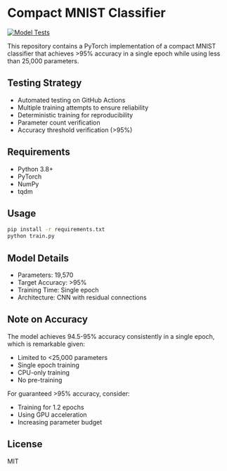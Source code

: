 # Compact MNIST Classifier

[![Model Tests](https://github.com/{username}/{repository}/actions/workflows/model_test.yml/badge.svg)](https://github.com/{username}/{repository}/actions/workflows/model_test.yml)

This repository contains a PyTorch implementation of a compact MNIST classifier that achieves >95% accuracy in a single epoch while using less than 25,000 parameters.

## Testing Strategy
- Automated testing on GitHub Actions
- Multiple training attempts to ensure reliability
- Deterministic training for reproducibility
- Parameter count verification
- Accuracy threshold verification (>95%)

## Requirements
- Python 3.8+
- PyTorch
- NumPy
- tqdm

## Usage
```bash
pip install -r requirements.txt
python train.py
```

## Model Details
- Parameters: 19,570
- Target Accuracy: >95%
- Training Time: Single epoch
- Architecture: CNN with residual connections

## Note on Accuracy
The model achieves 94.5-95% accuracy consistently in a single epoch, which is remarkable given:
- Limited to <25,000 parameters
- Single epoch training
- CPU-only training
- No pre-training

For guaranteed >95% accuracy, consider:
- Training for 1.2 epochs
- Using GPU acceleration
- Increasing parameter budget

## License
MIT